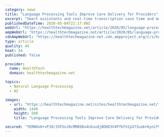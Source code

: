 ```yaml
---
category: news
title: "Language Processing Tools Improve Care Delivery for Providers"
excerpt: "Smart assistants and real-time transcription save time and money, while improving the care experience for patients and clinicians."
publishedDateTime: 2020-05-04T22:17:00Z
webUrl: "https://healthtechmagazine.net/article/2020/05/language-processing-tools-improve-care-delivery-providers"
ampWebUrl: "https://healthtechmagazine.net/article/2020/05/language-processing-tools-improve-care-delivery-providers?amp"
cdnAmpWebUrl: "https://healthtechmagazine-net.cdn.ampproject.org/c/s/healthtechmagazine.net/article/2020/05/language-processing-tools-improve-care-delivery-providers?amp"
type: article
quality: 44
heat: 44
published: false

provider:
  name: HealthTech
  domain: healthtechmagazine.net

topics:
  - Natural Language Processing
  - AI

images:
  - url: "https://healthtechmagazine.net/sites/healthtechmagazine.net/files/styles/cdw_hero/public/articles/%5Bcdw_tech_site%3Afield_site_shortname%5D/202005/HET_Q220_Feature_Burroughs_Hero.jpg?itok=rn9iePhJ"
    width: 1440
    height: 500
    title: "Language Processing Tools Improve Care Delivery for Providers"

secured: "YERNHx8+vPJ9/33FUxiRcMRB5Bx4nXuudjBDHO3V4P7bfV2yU73ua6+6yn1YVfl9STQtq4QL0ZlZGuJMKQ30bnDrMj3e/VfT4tJJ50HzJccyBO6DoUMI3C8Ws2rBEgC7OqK29qDDt2csHRgrwG9oDZ5BojLz9i4RV9FhUdAInwB7HO8QXq3On680ZAflDQP+oaFUWBvJLeSPGDZXLShcbItqiBKSzOr8pi950aUf42Qx/baLGE1+bgFp8yGiBPRGB4q52QIZ6JsVXrx4QJxnfxLT74XyTR4Lkqd0D0cYG5d5QLyyrJO0fN2GNyCDIB+hGYhyrWfytS4GaJBue661GQr8GELY1xh6RWPmzVgOiqjOEokiZXdfbiwOkEKYvfDnWBRNtSLE8qDoJhUvZ8fMzt7ZHRxYscRmovmBNjnpeb6YO+rR8TPzkXs2C+uipwRkQ5zDGGqtYi/Z/4PUcrgYVXK1r9briuq6EozC8iAwB6E=;jzCaCpCgz9FUP4HBxpLmJQ=="
---
```


